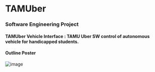 # TAMUber
### Software Engineering Project
#### TAMUber Vehicle Interface : TAMU Uber SW control of autonomous vehicle for handicapped students.

#### Outline Poster
![image](http://github.com/LeonChen66/TAMUber/master/reports/Poster.jpg)

